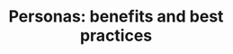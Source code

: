---
title: "Personas: benefits and best practices"
layout: concept
intro: Personas help to focus decisions surrounding site components by adding a layer of real-world consideration to the conversation.
tags:
- Research
- Customer discovery
further-reading:
- title: Personas
  url:  'https://www.usability.gov/how-to-and-tools/methods/personas.html'
- title: A closer look at personas - part 1
  url: https://www.smashingmagazine.com/2014/08/a-closer-look-at-personas-part-1/
---